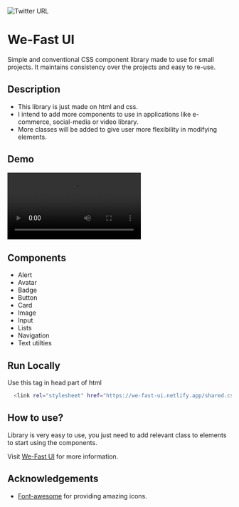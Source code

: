 



![Twitter URL](https://img.shields.io/twitter/url?style=social&url=https%3A%2F%2Ftwitter.com%2Fsaifuddinbadani)

##




# We-Fast UI

Simple and conventional CSS component library made to use for small projects. It maintains consistency over the projects and easy to re-use.


## Description

- This library is just made on html and css.
- I intend to add more components to use in applications like e-commerce, social-media or video library.
- More classes will be added to give user more flexibility in modifying elements.


## Demo

<video src="../../assets/readme/Screen Recording 2022-02-21 at 4.42.52 pm.mp4" controls></video>


## Components

- Alert
- Avatar
- Badge
- Button
- Card
- Image
- Input
- Lists
- Navigation
- Text utilties


## Run Locally


Use this tag in head part of html

```bash
  <link rel="stylesheet" href="https://we-fast-ui.netlify.app/shared.css">
```



## How to use?

Library is very easy to use, you just need to add relevant class to elements to start using the components.

Visit [We-Fast UI](https://we-fast-ui.netlify.app/) for more information.
## Acknowledgements

 - [Font-awesome](https://fontawesome.com/v6/search) for providing amazing icons.
 


